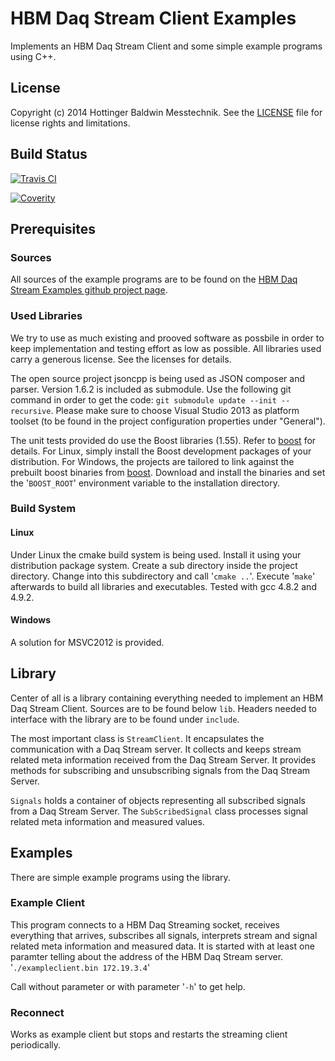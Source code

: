 # HBM Daq Stream Client Examples
Implements an HBM Daq Stream Client and some simple example programs using C++.

## License
Copyright (c) 2014 Hottinger Baldwin Messtechnik. See the [LICENSE](LICENSE) file for license rights and limitations.

## Build Status
[![Travis CI](https://travis-ci.org/HBM/cppstream.svg?branch=master)](https://travis-ci.org/HBM/cppstream)

[![Coverity](https://scan.coverity.com/projects/6402/badge.svg)](https://scan.coverity.com/projects/6402)

## Prerequisites

### Sources 
All sources of the example programs are to be found on the [HBM Daq Stream Examples github project page](https://github.com/HBM/cppstream "").

### Used Libraries
We try to use as much existing and prooved software as possbile in order to keep implementation and testing effort as low as possible. All libraries used carry a generous license. See the licenses for details.

The open source project jsoncpp is being used as JSON composer and parser. Version 1.6.2 is included as submodule. Use the following git command in order to get the code:
`git submodule update --init --recursive`. Please make sure to choose Visual Studio 2013 as platform toolset (to be found in the project configuration properties under "General").

The unit tests provided do use the Boost libraries (1.55). Refer to [boost](http://www.boost.org/ "") for details.
For Linux, simply install the Boost development packages of your distribution. For Windows, the projects are tailored to link against the prebuilt boost binaries from [boost](http://www.boost.org/ "").
Download and install the binaries and set the '`BOOST_ROOT`' environment variable to the installation directory.


### Build System
#### Linux
Under Linux the cmake build system is being used. Install it using your distribution package system. Create a sub directory inside the project directory. Change into this subdirectory and call '`cmake ..`'. Execute '`make`' afterwards to build all libraries and executables.
Tested with gcc 4.8.2 and 4.9.2.


#### Windows
A solution for MSVC2012 is provided.

## Library
Center of all is a library containing everything needed to implement an HBM Daq Stream Client. Sources are to be found below `lib`. Headers needed to interface with the library are to be found under `include`.

The most important class is `StreamClient`. It encapsulates the communication with a Daq Stream server. It collects and keeps stream related meta information received from the Daq Stream Server. It provides methods for subscribing and unsubscribing signals from the Daq Stream Server. 

`Signals` holds a container of objects representing all subscribed signals from a Daq Stream Server. The `SubScribedSignal` class processes signal related meta information and measured values.

## Examples
There are simple example programs using the library.

### Example Client
This program connects to a HBM Daq Streaming socket, receives everything that arrives, subscribes all signals, interprets stream and signal related meta information and measured data. It is started with at least one paramter telling about the address of the HBM Daq Stream server. 
'`./exampleclient.bin 172.19.3.4`'

Call without parameter or with parameter '`-h`' to get help.

### Reconnect
Works as example client but stops and restarts the streaming client periodically.
